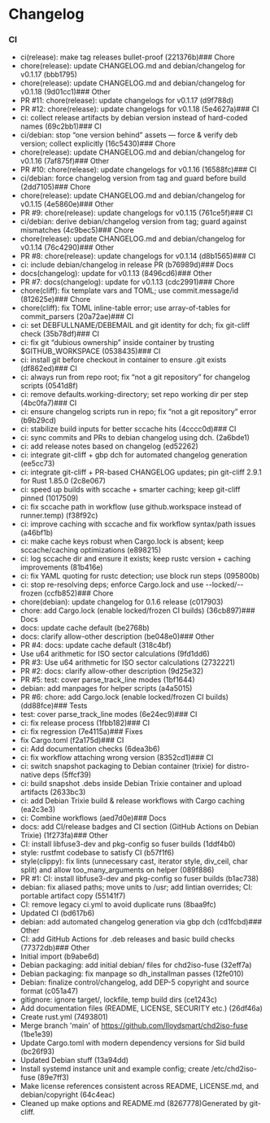 # Changelog
### CI
- ci(release): make tag releases bullet-proof (221376b)### Chore
- chore(release): update CHANGELOG.md and debian/changelog for v0.1.17 (bbb1795)
- chore(release): update CHANGELOG.md and debian/changelog for v0.1.18 (9d01cc1)### Other
- PR #11: chore(release): update changelogs for v0.1.17 (d9f788d)
- PR #12: chore(release): update changelogs for v0.1.18 (5e4627a)### CI
- ci: collect release artifacts by debian version instead of hard-coded names (69c2bb1)### CI
- ci/debian: stop “one version behind” assets — force & verify deb version; collect explicitly (16c5430)### Chore
- chore(release): update CHANGELOG.md and debian/changelog for v0.1.16 (7af875f)### Other
- PR #10: chore(release): update changelogs for v0.1.16 (16588fc)### CI
- ci/debian: force changelog version from tag and guard before build (2dd7105)### Chore
- chore(release): update CHANGELOG.md and debian/changelog for v0.1.15 (4e5860e)### Other
- PR #9: chore(release): update changelogs for v0.1.15 (761ce5f)### CI
- ci/debian: derive debian/changelog version from tag; guard against mismatches (4c9bec5)### Chore
- chore(release): update CHANGELOG.md and debian/changelog for v0.1.14 (76c4290)### Other
- PR #8: chore(release): update changelogs for v0.1.14 (d8b1565)### CI
- ci: include debian/changelog in release PR (b76989d)### Docs
- docs(changelog): update for v0.1.13 (8496cd6)### Other
- PR #7: docs(changelog): update for v0.1.13 (cdc2991)### Chore
- chore(cliff): fix template vars and TOML; use commit.message/id (812625e)### Chore
- chore(cliff): fix TOML inline-table error; use array-of-tables for commit_parsers (20a72ae)### CI
- ci: set DEBFULLNAME/DEBEMAIL and git identity for dch; fix git-cliff check (35b78df)### CI
- ci: fix git “dubious ownership” inside container by trusting $GITHUB_WORKSPACE (0538435)### CI
- ci: install git before checkout in container to ensure .git exists (df862ed)### CI
- ci: always run from repo root; fix “not a git repository” for changelog scripts (0541d8f)
- ci: remove defaults.working-directory; set repo working dir per step (4bc0fa7)### CI
- ci: ensure changelog scripts run in repo; fix “not a git repository” error (b9b29cd)
- ci: stabilize build inputs for better sccache hits (4cccc0d)### CI
- ci: sync commits and PRs to debian changelog using dch. (2a6bde1)
- ci: add release notes based on changelog (ed52262)
- ci: integrate git-cliff + gbp dch for automated changelog generation (ee5cc73)
- ci: integrate git-cliff + PR-based CHANGELOG updates; pin git-cliff 2.9.1 for Rust 1.85.0 (2c8e067)
- ci: speed up builds with sccache + smarter caching; keep git-cliff pinned (1017509)
- ci: fix sccache path in workflow (use github.workspace instead of runner.temp) (f38f92c)
- ci: improve caching with sccache and fix workflow syntax/path issues (a46bf1b)
- ci: make cache keys robust when Cargo.lock is absent; keep sccache/caching optimizations (e898215)
- ci: log sccache dir and ensure it exists; keep rustc version + caching improvements (81b416e)
- ci: fix YAML quoting for rustc detection; use block run steps (095800b)
- ci: stop re-resolving deps; enforce Cargo.lock and use --locked/--frozen (ccfb852)### Chore
- chore(debian): update changelog for 0.1.6 release (c017903)
- chore: add Cargo.lock (enable locked/frozen CI builds) (36cb897)### Docs
- docs: update cache default (be2768b)
- docs: clarify allow-other description (be048e0)### Other
- PR #4: docs: update cache default (318c4bf)
- Use u64 arithmetic for ISO sector calculations (9fd1dd6)
- PR #3: Use u64 arithmetic for ISO sector calculations (2732221)
- PR #2: docs: clarify allow-other description (9d25e32)
- PR #5: test: cover parse_track_line modes (1bf1644)
- debian: add manpages for helper scripts (a4a5015)
- PR #6: chore: add Cargo.lock (enable locked/frozen CI builds) (dd88fce)### Tests
- test: cover parse_track_line modes (6e24ec9)### CI
- ci: fix release process (1fbb182)### CI
- ci: fix regression (7e4115a)### Fixes
- fix Cargo.toml (f2a175d)### CI
- ci: Add documentation checks (6dea3b6)
- ci: fix workflow attaching wrong version (8352cd1)### CI
- ci: switch snapshot packaging to Debian container (trixie) for distro-native deps (5ffcf39)
- ci: build snapshot .debs inside Debian Trixie container and upload artifacts (2633bc3)
- ci: add Debian Trixie build & release workflows with Cargo caching (ea2c3e3)
- ci: Combine workflows (aed7d0e)### Docs
- docs: add CI/release badges and CI section (GitHub Actions on Debian Trixie) (1f273fa)### Other
- CI: install libfuse3-dev and pkg-config so fuser builds (1ddf4b0)
- style: rustfmt codebase to satisfy CI (b57f1f6)
- style(clippy): fix lints (unnecessary cast, iterator style, div_ceil, char split) and allow too_many_arguments on helper (089f886)
- PR #1: CI: install libfuse3-dev and pkg-config so fuser builds (b1ac738)
- debian: fix aliased paths; move units to /usr; add lintian overrides; CI: portable artifact copy (55141f7)
- CI: remove legacy ci.yml to avoid duplicate runs (8baa9fc)
- Updated CI (bd617b6)
- debian: add automated changelog generation via gbp dch (cd1fcbd)### Other
- CI: add GitHub Actions for .deb releases and basic build checks (77372db)### Other
- Initial import (b9abe6d)
- Debian packaging: add initial debian/ files for chd2iso-fuse (32eff7a)
- Debian packaging: fix manpage so dh_installman passes (12fe010)
- Debian: finalize control/changelog, add DEP-5 copyright and source format (c051a47)
- gitignore: ignore target/, lockfile, temp build dirs (ce1243c)
- Add documentation files (README, LICENSE, SECURITY etc.) (26df46a)
- Create rust.yml (7493801)
- Merge branch 'main' of https://github.com/lloydsmart/chd2iso-fuse (1be1e39)
- Update Cargo.toml with modern dependency versions for Sid build (bc26f93)
- Updated Debian stuff (13a94dd)
- Install systemd instance unit and example config; create /etc/chd2iso-fuse (89e7ff3)
- Make license references consistent across README, LICENSE.md, and debian/copyright (64c4eac)
- Cleaned up make options and README.md (8267778)Generated by git-cliff.
